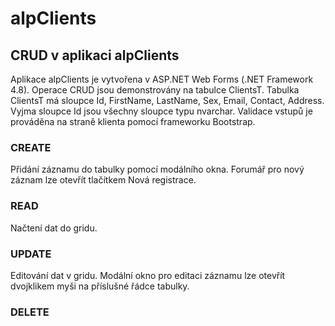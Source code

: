 # alpClients

## CRUD v aplikaci alpClients
Aplikace alpClients je vytvořena v ASP.NET Web Forms (.NET Framework 4.8). Operace CRUD jsou demonstrovány na tabulce ClientsT. Tabulka ClientsT má sloupce Id, FirstName, LastName, Sex, Email, Contact, Address. Vyjma sloupce Id jsou všechny sloupce typu nvarchar. Validace vstupů je prováděna na straně klienta pomocí frameworku Bootstrap.

### CREATE
Přidání záznamu do tabulky pomocí modálního okna. Forumář pro nový záznam lze otevřít tlačítkem Nová registrace.
### READ
Načtení dat do gridu.
### UPDATE
Editování dat v gridu. Modální okno pro editaci záznamu lze otevřít dvojklikem myši na příslušné řádce tabulky.
### DELETE
